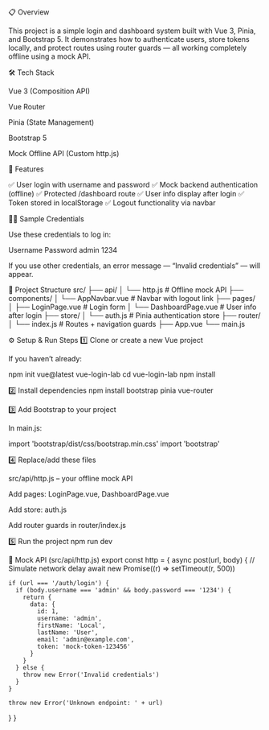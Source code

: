 📋 Overview

This project is a simple login and dashboard system built with Vue 3, Pinia, and Bootstrap 5.
It demonstrates how to authenticate users, store tokens locally, and protect routes using router guards — all working completely offline using a mock API.


🛠️ Tech Stack

Vue 3 (Composition API)

Vue Router

Pinia (State Management)

Bootstrap 5

Mock Offline API (Custom http.js)


🧩 Features

✅ User login with username and password
✅ Mock backend authentication (offline)
✅ Protected /dashboard route
✅ User info display after login
✅ Token stored in localStorage
✅ Logout functionality via navbar


🧑‍💻 Sample Credentials

Use these credentials to log in:

Username	Password
admin	     1234

If you use other credentials, an error message — “Invalid credentials” — will appear.

📁 Project Structure
src/
 ├── api/
 │    └── http.js              # Offline mock API
 ├── components/
 │    └── AppNavbar.vue        # Navbar with logout link
 ├── pages/
 │    ├── LoginPage.vue        # Login form
 │    └── DashboardPage.vue    # User info after login
 ├── store/
 │    └── auth.js              # Pinia authentication store
 ├── router/
 │    └── index.js             # Routes + navigation guards
 ├── App.vue
 └── main.js



⚙️ Setup & Run Steps
1️⃣ Clone or create a new Vue project

If you haven’t already:

npm init vue@latest vue-login-lab
cd vue-login-lab
npm install

2️⃣ Install dependencies
npm install bootstrap pinia vue-router

3️⃣ Add Bootstrap to your project

In main.js:

import 'bootstrap/dist/css/bootstrap.min.css'
import 'bootstrap'

4️⃣ Replace/add these files

src/api/http.js – your offline mock API

Add pages: LoginPage.vue, DashboardPage.vue

Add store: auth.js

Add router guards in router/index.js

5️⃣ Run the project
npm run dev

🧰 Mock API (src/api/http.js)
export const http = {
  async post(url, body) {
    // Simulate network delay
    await new Promise((r) => setTimeout(r, 500))

    if (url === '/auth/login') {
      if (body.username === 'admin' && body.password === '1234') {
        return {
          data: {
            id: 1,
            username: 'admin',
            firstName: 'Local',
            lastName: 'User',
            email: 'admin@example.com',
            token: 'mock-token-123456'
          }
        }
      } else {
        throw new Error('Invalid credentials')
      }
    }

    throw new Error('Unknown endpoint: ' + url)
  }
}

